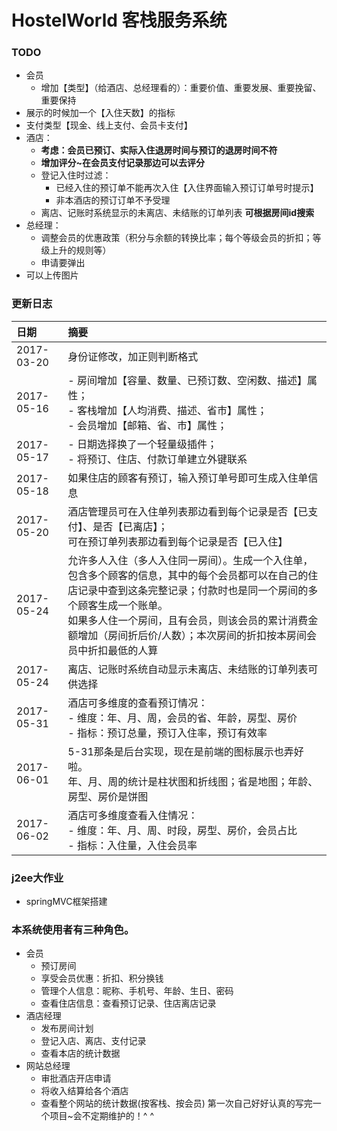 # HostelWorld 客栈服务系统
### TODO
- 会员
  - 增加【类型】（给酒店、总经理看的）：重要价值、重要发展、重要挽留、重要保持
- 展示的时候加一个【入住天数】的指标
- 支付类型【现金、线上支付、会员卡支付】
- 酒店：
  - **考虑：会员已预订、实际入住退房时间与预订的退房时间不符**
  - **增加评分~在会员支付记录那边可以去评分**
  - 登记入住时过滤：
    - 已经入住的预订单不能再次入住【入住界面输入预订订单号时提示】
    - 非本酒店的预订订单不予受理
  - 离店、记账时系统显示的未离店、未结账的订单列表 **可根据房间id搜索**
- 总经理：
  - 调整会员的优惠政策（积分与余额的转换比率；每个等级会员的折扣；等级上升的规则等）
  - 申请要弹出
- 可以上传图片

### 更新日志
| 日期 | 摘要 |
| :--- | :--- |
| 2017-03-20 | 身份证修改，加正则判断格式 |
| 2017-05-16 | - 房间增加【容量、数量、已预订数、空闲数、描述】属性；<br> - 客栈增加【人均消费、描述、省市】属性；<br> - 会员增加【邮箱、省、市】属性；
| 2017-05-17 | - 日期选择换了一个轻量级插件；<br> - 将预订、住店、付款订单建立外键联系
| 2017-05-18 | 如果住店的顾客有预订，输入预订单号即可生成入住单信息
| 2017-05-20 | 酒店管理员可在入住单列表那边看到每个记录是否【已支付】、是否【已离店】；<br>可在预订单列表那边看到每个记录是否【已入住】
| 2017-05-24 | 允许多人入住（多人入住同一房间）。生成一个入住单，包含多个顾客的信息，其中的每个会员都可以在自己的住店记录中查到这条完整记录；付款时也是同一个房间的多个顾客生成一个账单。<br>如果多人住一个房间，且有会员，则该会员的累计消费金额增加（房间折后价/人数）；本次房间的折扣按本房间会员中折扣最低的人算
| 2017-05-24 | 离店、记账时系统自动显示未离店、未结账的订单列表可供选择
| 2017-05-31 | 酒店可多维度的查看预订情况：<br>- 维度：年、月、周，会员的省、年龄，房型、房价<br>- 指标：预订总量，预订入住率，预订有效率
| 2017-06-01 | 5-31那条是后台实现，现在是前端的图标展示也弄好啦。<br>年、月、周的统计是柱状图和折线图；省是地图；年龄、房型、房价是饼图
| 2017-06-02 | 酒店可多维度查看入住情况：<br>- 维度：年、月、周、时段，房型、房价，会员占比<br>- 指标：入住量，入住会员率

### j2ee大作业
- springMVC框架搭建
### 本系统使用者有三种角色。
 - 会员
   - 预订房间
   - 享受会员优惠：折扣、积分换钱
   - 管理个人信息：昵称、手机号、年龄、生日、密码
   - 查看住店信息：查看预订记录、住店离店记录
 - 酒店经理
   - 发布房间计划
   - 登记入店、离店、支付记录
   - 查看本店的统计数据
 - 网站总经理
   - 审批酒店开店申请
   - 将收入结算给各个酒店
   - 查看整个网站的统计数据(按客栈、按会员)
 第一次自己好好认真的写完一个项目~会不定期维护的！^ ^
